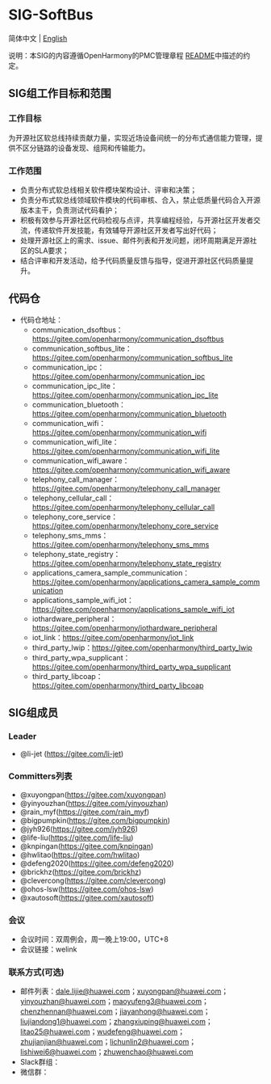 # SIG-SoftBus
简体中文 | [English](./sig_softbus.md)

说明：本SIG的内容遵循OpenHarmony的PMC管理章程 [README](/zh/pmc.md)中描述的约定。

## SIG组工作目标和范围

### 工作目标
为开源社区软总线持续贡献力量，实现近场设备间统一的分布式通信能力管理，提供不区分链路的设备发现、组网和传输能力。

### 工作范围
- 负责分布式软总线相关软件模块架构设计、评审和决策；
- 负责分布式软总线领域软件模块的代码审核、合入，禁止低质量代码合入开源版本主干，负责测试代码看护；
- 积极有效参与开源社区代码检视与点评，共享编程经验，与开源社区开发者交流，传递软件开发技能，有效辅导开源社区开发者写出好代码；
- 处理开源社区上的需求、issue、邮件列表和开发问题，闭环周期满足开源社区的SLA要求；
- 结合评审和开发活动，给予代码质量反馈与指导，促进开源社区代码质量提升。

## 代码仓
- 代码仓地址：
  - communication_dsoftbus：https://gitee.com/openharmony/communication_dsoftbus
  - communication_softbus_lite：https://gitee.com/openharmony/communication_softbus_lite
  - communication_ipc：https://gitee.com/openharmony/communication_ipc
  - communication_ipc_lite：https://gitee.com/openharmony/communication_ipc_lite
  - communication_bluetooth：https://gitee.com/openharmony/communication_bluetooth
  - communication_wifi：https://gitee.com/openharmony/communication_wifi
  - communication_wifi_lite：https://gitee.com/openharmony/communication_wifi_lite
  - communication_wifi_aware：https://gitee.com/openharmony/communication_wifi_aware
  - telephony_call_manager：https://gitee.com/openharmony/telephony_call_manager
  - telephony_cellular_call：https://gitee.com/openharmony/telephony_cellular_call
  - telephony_core_service：https://gitee.com/openharmony/telephony_core_service
  - telephony_sms_mms：https://gitee.com/openharmony/telephony_sms_mms
  - telephony_state_registry：https://gitee.com/openharmony/telephony_state_registry
  - applications_camera_sample_communication：https://gitee.com/openharmony/applications_camera_sample_communication
  - applications_sample_wifi_iot：https://gitee.com/openharmony/applications_sample_wifi_iot
  - iothardware_peripheral：https://gitee.com/openharmony/iothardware_peripheral
  - iot_link：https://gitee.com/openharmony/iot_link
  - third_party_lwip：https://gitee.com/openharmony/third_party_lwip
  - third_party_wpa_supplicant：https://gitee.com/openharmony/third_party_wpa_supplicant
  - third_party_libcoap：https://gitee.com/openharmony/third_party_libcoap

## SIG组成员

### Leader
- @li-jet (https://gitee.com/li-jet)

### Committers列表
- @xuyongpan(https://gitee.com/xuyongpan)
- @yinyouzhan(https://gitee.com/yinyouzhan)
- @rain_myf(https://gitee.com/rain_myf)
- @bigpumpkin(https://gitee.com/bigpumpkin)
- @jyh926(https://gitee.com/jyh926)
- @life-liu(https://gitee.com/life-liu)
- @knpingan(https://gitee.com/knpingan)
- @hwlitao(https://gitee.com/hwlitao)
- @defeng2020(https://gitee.com/defeng2020)
- @brickhz(https://gitee.com/brickhz)
- @clevercong(https://gitee.com/clevercong)
- @ohos-lsw(https://gitee.com/ohos-lsw)
- @xautosoft(https://gitee.com/xautosoft)


### 会议
 - 会议时间：双周例会，周一晚上19:00，UTC+8
 - 会议链接：welink

### 联系方式(可选)

- 邮件列表：dale.lijie@huawei.com；xuyongpan@huawei.com；yinyouzhan@huawei.com；maoyufeng3@huawei.com；chenzhennan@huawei.com；jiayanhong@huawei.com；liujiandong1@huawei.com；zhangxiuping@huawei.com；litao25@huawei.com；wudefeng@huawei.com；zhujianjian@huawei.com；lichunlin2@huawei.com；lishiwei6@huawei.com；zhuwenchao@huawei.com
- Slack群组：
- 微信群：
